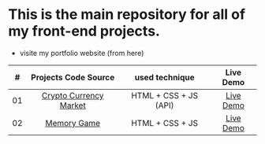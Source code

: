 # This is the main repository for all of my front-end projects.

- visite my portfolio website (from here)

| # | Projects Code Source | used technique | Live Demo |
|:---:|:--------------------------:|:-----------:|:-----------:|
| 01 | [Crypto Currency Market](https://github.com/drisskhattabi6/front-end-projects/tree/main/crypto%20currency%20market) | HTML + CSS + JS (API) |[Live Demo](https://drisskhattabi6.github.io/front-end-projects/crypto%20currency%20market/) |
| 02 | [Memory Game](https://github.com/drisskhattabi6/front-end-projects/tree/main/Memory%20Game) | HTML + CSS + JS |[Live Demo](https://drisskhattabi6.github.io/front-end-projects/Memory%20Game/) |
